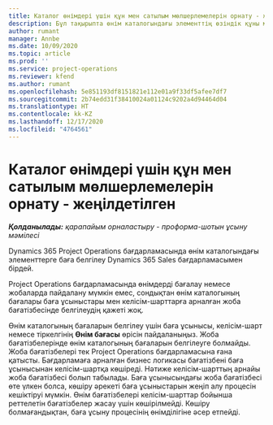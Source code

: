 ```yaml
---
title: Каталог өнімдері үшін құн мен сатылым мөлшерлемелерін орнату - жеңілдетілген
description: Бұл тақырыпта өнім каталогындағы элементтің өзіндік құны мен сатылым мөлшерлерін орнату әдісі туралы ақпарат берілген.
author: rumant
manager: Annbe
ms.date: 10/09/2020
ms.topic: article
ms.prod: ''
ms.service: project-operations
ms.reviewer: kfend
ms.author: rumant
ms.openlocfilehash: 5e851193df8151821e112e01a9f33df5afee7df7
ms.sourcegitcommit: 2b74edd31f38410024a01124c9202a4d94464d04
ms.translationtype: HT
ms.contentlocale: kk-KZ
ms.lasthandoff: 12/17/2020
ms.locfileid: "4764561"
---
```

# <a name="set-up-cost-and-sales-rates-for-catalog-products---lite"></a>Каталог өнімдері үшін құн мен сатылым мөлшерлемелерін орнату - жеңілдетілген

_**Қолданылады:** қарапайым орналастыру - проформа-шотын ұсыну мәмілесі_


Dynamics 365 Project Operations бағдарламасында өнім каталогындағы элементтерге баға белгілеу Dynamics 365 Sales бағдарламасымен бірдей.

Project Operations бағдарламасында өнімдерді бағалау немесе жобаларда пайдалану мүмкін емес, сондықтан өнім каталогының бағалары баға ұсыныстары мен келісім-шарттарға арналған жоба бағатізбесінде белгілеудің қажеті жоқ.

Өнім каталогының бағаларын белгілеу үшін баға ұсынысы, келісім-шарт немесе тіркелгінің **Өнім бағасы** өрісін пайдаланыңыз. Жоба бағатізбелерінде өнім каталогының бағаларын белгілеуге болмайды. Жоба бағатізбелері тек Project Operations бағдарламасына ғана қатысты. Бағдарламаға арналған бизнес логикасы бағатізбені баға ұсынысынан келісім-шартқа көшіреді. Нәтиже келісім-шарттың арнайы жоба бағатізбесі болып табылады. Баға ұсынысындағы жоба бағатізбесі өте үлкен болса, көшіру әрекеті баға ұсыныстарын жеңіп алу процесін кешіктіруі мүмкін. Өнім бағатізбелері келісім-шарттар бойынша реттелетін бағатізбелер жасау үшін көшірілмейді. Көшіру болмағандықтан, баға ұсыну процесінің өнімділігіне әсер етпейді.
